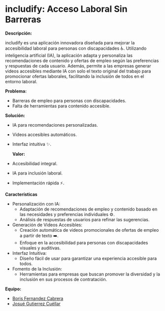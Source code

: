 # includify: Acceso Laboral Sin Barreras

**Descripción:**

includify es una aplicación innovadora diseñada para mejorar la accesibilidad laboral para personas con discapacidades ♿. Utilizando inteligencia artificial (IA), la aplicación adapta y personaliza las recomendaciones de contenido y ofertas de empleo según las preferencias y respuestas de cada usuario. Además, permite a las empresas generar videos accesibles mediante IA con solo el texto original del trabajo para promocionar ofertas laborales, facilitando la inclusión de todos en el entorno laboral.

**Problema:**

* Barreras de empleo para personas con discapacidades.
* Falta de herramientas para contenido accesible.

**Solución:**

* IA para recomendaciones personalizadas.
* Videos accesibles automáticos.
* Interfaz intuitiva ✨.

  **Valor:**

* Accesibilidad integral.
* IA para inclusión laboral.
* Implementación rápida ⚡.

**Características**
* Personalización con IA:
    * Adaptación de recomendaciones de empleo y contenido basado en las necesidades y preferencias individuales ⚙️.
    * Análisis de respuestas de usuarios para refinar las sugerencias.
* Generación de Videos Accesibles:
    * Creación automática de videos promocionales de ofertas de empleo a partir de texto ➡️.
    * Enfoque en la accesibilidad para personas con discapacidades visuales y auditivas.
* Interfaz Intuitiva:
    * Diseño fácil de usar para garantizar una experiencia accesible para todos.
* Fomento de la Inclusión:
    * Herramientas para empresas que buscan promover la diversidad y la inclusión en sus procesos de contratación.
 
**Equipo:**
* [Boris Fernandez Cabrera](https://github.com/boris-fernandez)
* [Josué Gutierrez Cuéllar](https://github.com/Josue049)
